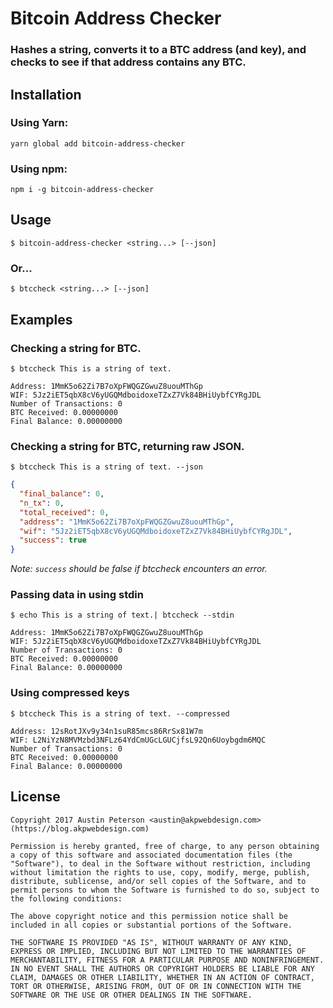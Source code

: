 # Bitcoin Address Checker

### Hashes a string, converts it to a BTC address (and key), and checks to see if that address contains any BTC.

## Installation
### Using Yarn:
`yarn global add bitcoin-address-checker`

### Using npm:
`npm i -g bitcoin-address-checker`

## Usage
`$ bitcoin-address-checker <string...> [--json]`

### Or...
`$ btccheck <string...> [--json]`

## Examples
### Checking a string for BTC.
`$ btccheck This is a string of text.`

```
Address: 1MmK5o62Zi7B7oXpFWQGZGwuZ8uouMThGp
WIF: 5Jz2iET5qbX8cV6yUGQMdboidoxeTZxZ7Vk84BHiUybfCYRgJDL
Number of Transactions: 0
BTC Received: 0.00000000
Final Balance: 0.00000000
```

### Checking a string for BTC, returning raw JSON.
`$ btccheck This is a string of text. --json`
  
```json
{
  "final_balance": 0,
  "n_tx": 0,
  "total_received": 0,
  "address": "1MmK5o62Zi7B7oXpFWQGZGwuZ8uouMThGp",
  "wif": "5Jz2iET5qbX8cV6yUGQMdboidoxeTZxZ7Vk84BHiUybfCYRgJDL",
  "success": true
}
```
*Note: `success` should be false if btccheck encounters an error.*

### Passing data in using stdin
`$ echo This is a string of text.| btccheck --stdin`

```
Address: 1MmK5o62Zi7B7oXpFWQGZGwuZ8uouMThGp
WIF: 5Jz2iET5qbX8cV6yUGQMdboidoxeTZxZ7Vk84BHiUybfCYRgJDL
Number of Transactions: 0
BTC Received: 0.00000000
Final Balance: 0.00000000
```

### Using compressed keys
`$ btccheck This is a string of text. --compressed`

```
Address: 12sRotJXv9y34n1suR85mcs86RrSx81W7m
WIF: L2NiYzN8MVMzbd3NFLz64YdCmUGcLGUCjfsL92Qn6Uoybgdm6MQC
Number of Transactions: 0
BTC Received: 0.00000000
Final Balance: 0.00000000
```

## License
```
Copyright 2017 Austin Peterson <austin@akpwebdesign.com> (https://blog.akpwebdesign.com)

Permission is hereby granted, free of charge, to any person obtaining a copy of this software and associated documentation files (the "Software"), to deal in the Software without restriction, including without limitation the rights to use, copy, modify, merge, publish, distribute, sublicense, and/or sell copies of the Software, and to permit persons to whom the Software is furnished to do so, subject to the following conditions:

The above copyright notice and this permission notice shall be included in all copies or substantial portions of the Software.

THE SOFTWARE IS PROVIDED "AS IS", WITHOUT WARRANTY OF ANY KIND, EXPRESS OR IMPLIED, INCLUDING BUT NOT LIMITED TO THE WARRANTIES OF MERCHANTABILITY, FITNESS FOR A PARTICULAR PURPOSE AND NONINFRINGEMENT. IN NO EVENT SHALL THE AUTHORS OR COPYRIGHT HOLDERS BE LIABLE FOR ANY CLAIM, DAMAGES OR OTHER LIABILITY, WHETHER IN AN ACTION OF CONTRACT, TORT OR OTHERWISE, ARISING FROM, OUT OF OR IN CONNECTION WITH THE SOFTWARE OR THE USE OR OTHER DEALINGS IN THE SOFTWARE.
```